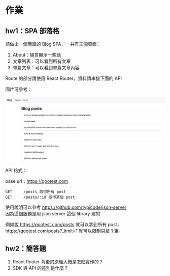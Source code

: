 # 作業

## hw1：SPA 部落格

請做出一個簡單的 Blog SPA，一共有三個頁面：

1. About：隨意顯示一些話
2. 文章列表：可以看到所有文章
3. 單篇文章：可以看到單篇文章內容

Route 的部分請使用 React Router，資料請串接下面的 API

圖片可參考：

![](blog.png)

API 格式：

base url：https://qootest.com  

```
GET     /posts 取得所有 post
GET     /posts/:id 取得某個 post
```

使用說明可以參考 https://github.com/typicode/json-server  
因為這個服務是用 json server 這個 library 建的

例如說 https://qootest.com/posts 就可以拿到所有 post，https://qootest.com/posts?_limit=1 就可以限制只拿 1 筆。


## hw2：簡答題

1. React Router 背後的原理大概是怎麼實作的？
2. SDK 與 API 的差別是什麼？
